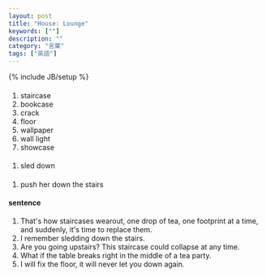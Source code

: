```yaml
---
layout: post
title: "House: Lounge"
keywords: [""]
description: ""
category: "言葉"
tags: ["英語"]
---
```

{% include JB/setup %}



####
1. staircase
2. bookcase
3. crack
4. floor
5. wallpaper
6. wall light
7. showcase

####
1. sled down

####
1. push her down the stairs

#### sentence
1. That's how staircases wearout, one drop of tea, one footprint at a time, and
   suddenly, it's time to replace them.
2. I remember sledding down the stairs.
3. Are you going upstairs? This staircase could collapse at any time.
4. What if the table breaks right in the middle of a tea party.
5. I will fix the floor, it will never let you down again. 
